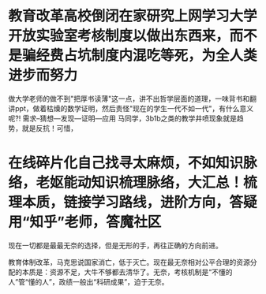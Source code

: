 # 教育改革高校倒闭在家研究上网学习大学开放实验室考核制度以做出东西来，而不是骗经费占坑制度内混吃等死，为全人类进步而努力

做大学老师的做不到"把厚书读薄"这一点，讲不出哲学层面的道理，一味背书和翻讲ppt，做着枯燥的数学证明，然后责怪"现在的学生一代不如一代"，有什么意义呢?!
需求–猜想—发现—证明—应用
马同学，3b1b之类的教学井喷现象就是趋势，就是反抗！可惜，
# 在线碎片化自己找寻太麻烦，不如知识脉络，老妪能动知识梳理脉络，大汇总！梳理本质，链接学习路线，进阶方向，答疑用“知乎”老师，答魔社区
现在一切都是最最无奈的选择，但是无形的手，再往正确的方向前进。







教育体制改革，马克思说国家消亡，低于灭亡。现在最无奈相对公平合理的资源分配的本质是：资源不足，大牛不够都去清华了。无奈，考核机制是“不懂的人”管“懂的人”，政绩一般出“科研成果”，迫于无奈。


















































